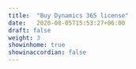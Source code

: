 ```yaml
---
title:  "Buy Dynamics 365 license"
date:   2020-08-05T15:53:27+06:00
draft: false
weight: 3
showinhome: true
showinaccordian: false
---
```


